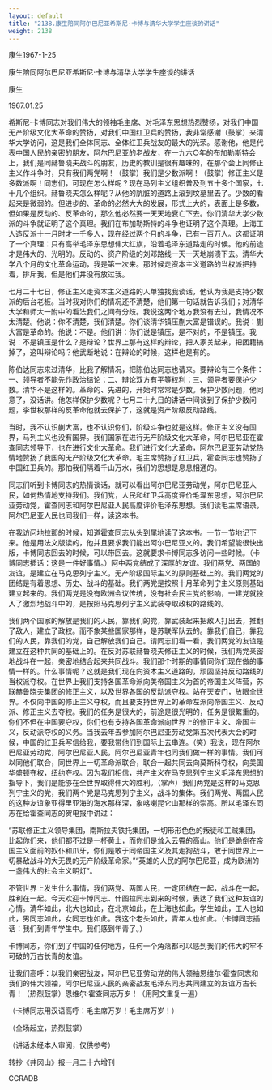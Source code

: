 ```yaml
---
layout: default
title: "2138.康生陪同阿尔巴尼亚希斯尼·卡博与清华大学学生座谈的讲话"
weight: 2138
---
```


康生1967-1-25

康生陪同阿尔巴尼亚希斯尼·卡博与清华大学学生座谈的讲话

康生

1967.01.25

希斯尼·卡博同志对我们伟大的领袖毛主席、对毛泽东思想热烈赞扬，对我们中国无产阶级文化大革命的赞扬，对我们中国红卫兵的赞扬，我非常感谢（鼓掌）来清华大学访问，这是我们全体同志、全体红卫兵战友的最大的光荣。感谢他，他是代表中国人民的亲密的朋友，阿尔巴尼亚的老战友，在一九六○年的布加勒斯特会上，我们是同赫鲁晓夫战斗的朋友，历史的教训是很有趣味的，在那个会上同修正主义作斗争时，只有我们两党啊！（鼓掌）我们是少数派啊！（鼓掌）修正主义是多数派啊！同志们，可现在怎么样呢？现在马列主义组织普及到五十多个国家，七十几个组织。赫鲁晓夫怎么样呢？从他的肮脏的道路上滚到坟墓里去了。少数的看起来是微弱的。但进步的、革命的必然大大的发展，形式上大的，表面上是多数，但如果是反动的、反革命的，那么他必然要一天天地衰亡下去。你们清华大学少数派的斗争就证明了这个真理。我们在布加勒斯特的斗争也证明了这个真理。上海工人造反派十一月时才一千多人，现在经过两个月的斗争，已有一百万人。这都证明了一个真理：只有高举毛泽东思想伟大红旗，沿着毛泽东道路走的时候。他的前途才是伟大的、光明的。反动的、资产阶级的刘邓路线一天一天地崩溃下去。清华大学八个月的文化革命运动，我是第一次来。那时候走资本主义道路的当权派把持着，排斥我，但是他们并没有放过我。

七月二十七日，修正主义走资本主义道路的人单独找我谈话，他认为我是支持少数派的后台老板。当时我对你们的情况还不清楚，他们第一句话就告诉我们；对清华大学和师大一附中的看法我们之间有分歧。我说这两个地方我没有去过，我情况不太清楚。他说：你不清楚，我们清楚。你们谈清华镇压蒯大富是错误的。我说：蒯大富是革命的。他说：不是。他们讲：你们说是镇压，是不对的，不是镇压。我说：不是镇压是什么？是辩论？世界上那有这样的辩论，把人家关起来，把团籍搞掉了，这叫辩论吗？他武断地说：在辩论的时候，这样也是有的。

陈伯达同志来过清华，比我了解情况，把陈伯达同志也请来。要辩论有三个条件：一、领导者不能先作政治结论；二、辩论双方有平等权利；三、领导者要保护少数。清华不是这样的。革命的、先进的，开始时常常是少数。保护少数问题，他同意了，没话讲。他怎样保护少数呢？七月二十九日的讲话中间谈到了保护少数问题，李世权那样的反革命他就去保护了，这就是资产阶级反动路线。

当时，我不认识蒯大富，也不认识你们，阶级斗争也就是这样。修正主义没有国界，马列主义也没有国界。我们国家在进行无产阶级文化大革命，阿尔巴尼亚在霍查同志领导下，也在进行文化大革命。我们进行文化大革命，阿尔巴尼亚劳动党热情地赞扬了我国的无产阶级文化大革命。毛主席赞扬了红卫兵，霍查同志也赞扬了中国红卫兵的。那怕我们隔着千山万水，我们的思想是息息相通的。

同志们听到卡博同志的热情谈话，就可以看出阿尔巴尼亚劳动党，阿尔巴尼亚人民，如何热情地支持我们。我们党，人民和红卫兵高度评价毛泽东思想，阿尔巴尼亚劳动党，霍查同志和阿尔巴尼亚人民高度评价毛泽东思想。我们读毛主席语录，阿尔巴尼亚人民也同我们一样，读这本书。

在我访问地拉那的时候，知道霍查同志从头到尾地读了这本书。一节一节地记下来。他是用法文版读的，他并且要求我们能出阿尔巴尼亚文的。我们希望能很快出版，卡博同志回去的时候，可以带回去。这就要求卡博同志多访问一些时候。（卡博同志插话：这是一件好事情。）阿中两党结成了深厚的友谊。我们两党、两国的友谊，是建立在马克思列宁主义，无产阶级国际主义的原则基础上的。我们两党的团结是有着思想、历史、战斗的基础。我们两党是按照十月革命列宁主义原则基础建立起来的。我们两党是没有欧洲会议传统，没有社会民主党的影响，一建党就投入了激烈地战斗中的，是按照马克思列宁主义武装夺取政权的路线的。

我们两个国家的解放是我们的人民，靠我们的党，靠武装起来把敌人打出去，推翻了敌人，建立了政权。而不象某些国家那样，是苏联军队去的。靠我们自己，靠我们的人民，靠我们的党，自己解放我们自己。请同志们看一看，我们两党的友谊是建立在这种共同的基础上的。在反对苏联赫鲁晓夫修正主义的时候，我们两党亲密地战斗在一起，亲密地结合起来共同战斗。我们那个时期的事情同你们现在做的事情一样的。什么事情呢？这就是我们现在向资本主义道路的，顽固坚持反动路线的当权派夺权。在世界上我们支持各国革命派向美帝国主义为首的帝国主义阵营，苏联赫鲁晓夫集团的修正主义，以及世界各国的反动派夺权。站在天安门，放眼全世界。不仅向中国的修正主义夺权，而且要支持世界上的革命左派向帝国主义、反动派、修正主义去夺权。我们的任务是很大的，前途是很光明的，任务是很繁重的。你们不但在中国要夺权，你们也有支持各国革命派向世界上的修正主义、帝国主义，反动派夺权的义务。当我去年去参加阿尔巴尼亚劳动党第五次代表大会的时候，中国的红卫兵写信给我，要我带他们到国际上去串连。（笑）我说，现在阿尔巴尼亚劳动党，阿尔巴尼亚人民，阿尔巴尼亚青年也同我们做一样的事情。我们可以同他们联合，同世界上一切革命派联合，联合一起共同去向莫斯科夺权，向美国华盛顿夺权，纽约夺权。因为我们相信，共产主义在马克思列宁主义毛泽东思想的指导下，我们是能够在全世界取得伟大的胜利。（掌声）我们两党是这样的马克思列宁主义的党，我们两个党是马克思列宁主义，战斗的集体。我们两党、两国人民的这种友谊象亚得里亚海的海水那样深，象喀喇昆仑山那样的崇高。所以毛泽东同志在给霍查同志的贺电报中讲过：

“苏联修正主义领导集团，南斯拉夫铁托集团，一切形形色色的叛徒和工贼集团，比起你们来，他们都不过是一杯黄土，而你们是耸入云霄的高山。他们是跪倒在帝国主义面前的奴仆和爪牙，你们是敢于同帝国主义及其走狗战斗，敢于同世界上一切暴敌战斗的大无畏的无产阶级革命家。”“英雄的人民的阿尔巴尼亚，成为欧洲的一盏伟大的社会主义明灯”。

不管世界上发生什么事情，我们两党、两国人民，一定团结在一起，战斗在一起，胜利在一起。今天欢迎卡博同志、什图拉同志到来的时候，表达了我们这种友谊的心情。清华如此，北大也如此，在北京如此，在上海也如此，学生如此，工人也如此，男同志如此，女同志也如此。我这个老头如此，青年人也如此。（卡博同志插话：我们到青年学生中。我们感到年青了。）

卡博同志，你们到了中国的任何地方，任何一个角落都可以感到我们的伟大的牢不可破的万古长青的友谊。

让我们高呼：以我们亲密战友，阿尔巴尼亚劳动党的伟大领袖恩维尔·霍查同志和我们的伟大领袖，阿尔巴尼亚人民的亲密战友毛泽东同志共同建立的友谊万古长青！（热烈鼓掌）恩维尔·霍查同志万岁！（用阿文重复一遍）

（卡博同志用汉语高呼：毛主席万岁！毛主席万岁！）

（全场起立，热烈鼓掌）

（讲话未经本人审阅，仅供参考）

转抄《井冈山》报一月二十六增刊

CCRADB

